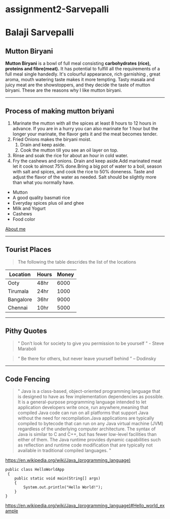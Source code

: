 # assignment2-Sarvepalli

# Balaji Sarvepalli
## Mutton Biryani

**Mutton Biryani** is a bowl of full meal consisting **carbohydrates (rice), proteins and fibre(meat).** It has potential to fulfill all the requirements of a full meal single handedly. It's colourful appearance, rich garnishing , great aroma, mouth watering taste makes it more tempting. Tasty masala and juicy meat are the showstoppers, and they decide the taste of mutton biryani. These are the reasons why I like mutton biryani.

---

## Process of making mutton briyani
  
  1. Marinate the mutton with all the spices at least 8 hours to 12 hours in advance. If you are in a hurry you can also marinate for 1 hour but the longer your marinate, the flavor gets it and the meat becomes tender.
  2. Fried Onions makes the biryani moist. 
     1. Drain and keep aside.
     2. Cook the mutton till you see an oil layer on top.
  3. Rinse and soak the rice for about an hour in cold water.
  4. Fry the cashews and onions. Drain and keep aside.Add marinated meat let it cook to almost 75% done.Bring a big pot of water to a boil, season with salt and spices, and cook the rice to 50% doneness. Taste and adjust the flavor of the water as needed. Salt should be slightly more than what you normally have.

* Mutton
* A good quality basmati rice 
* Everyday spices plus oil and ghee
* Milk and Yogurt
* Cashews
* Food color

[About me](AboutMe.md)

---

## Tourist Places

> The following the table descrides the list of the locations

| Location  | Hours | Money |
|---        |---    |---    |
| Ooty      | 48hr  | 6000  |
| Tirumala  | 24hr  | 1000  |
| Bangalore | 36hr  | 9000  |
| Chennai   | 10hr  | 5000  |

---

## Pithy Quotes

> " Don’t look for society to give you permission to be yourself " - Steve Maraboli

 > “ Be there for others, but never leave yourself behind ” – Dodinsky

---

 ## Code Fencing

> " Java is a class-based, object-oriented programming language that is designed to have as few implementation dependencies as possible. It is a general-purpose programming language intended to let application developers write once, run anywhere,meaning that compiled Java code can run on all platforms that support Java without the need for recompilation.Java applications are typically compiled to bytecode that can run on any Java virtual machine (JVM) regardless of the underlying computer architecture. The syntax of Java is similar to C and C++, but has fewer low-level facilities than either of them. The Java runtime provides dynamic capabilities such as reflection and runtime code modification that are typically not available in traditional compiled languages. " 

<https://en.wikipedia.org/wiki/Java_(programming_language)>

```
public class HelloWorldApp
 {
    public static void main(String[] args) 
    {
        System.out.println("Hello World!"); 
    }
} 

```
<https://en.wikipedia.org/wiki/Java_(programming_language)#Hello_world_example>